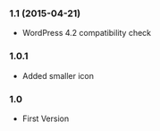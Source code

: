 ### 1.1 (2015-04-21)
- WordPress 4.2 compatibility check

### 1.0.1
- Added smaller icon

### 1.0
- First Version
